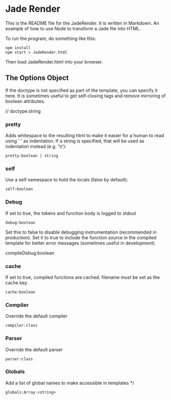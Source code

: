 # Jade Render

This is the README file for the JadeRender. It is written in
Markdown.
An example of how to use Node to transform a Jade file into
HTML. 

To run the program, do something like this:

	npm install
	npm start > JadeRender.html

Then load JadeRender.html into your browser.

## The Options Object

If the doctype is not specified as part of the template, 
you can specify it here. It is sometimes useful to get 
self-closing tags and remove mirroring of boolean attributes. 

// doctype:string

### pretty

Adds whitespace to the resulting html to make it easier for a human 
to read using ' ' as indentation. If a string is specified, that 
will be used as indentation instead (e.g. '\t'):

	pretty:boolean | string

### self

Use a self namespace to hold the locals (false by default):

	self:boolean

### Debug

If set to true, the tokens and function body is logged to stdout

	debug:boolean

Set this to false to disable debugging instrumentation (recommended in production). 
Set it to true to include the function source in the compiled template for 
better error messages (sometimes useful in development).

compileDebug:boolean

### cache

If set to true, compiled functions are cached. filename must be set as the cache key.

	cache:boolean

### Compiler

Override the default compiler

	compiler:class

### Parser

Override the default parser

	parser:class

### Globals

Add a list of global names to make accessible in templates */

	globals:Array.<string>

